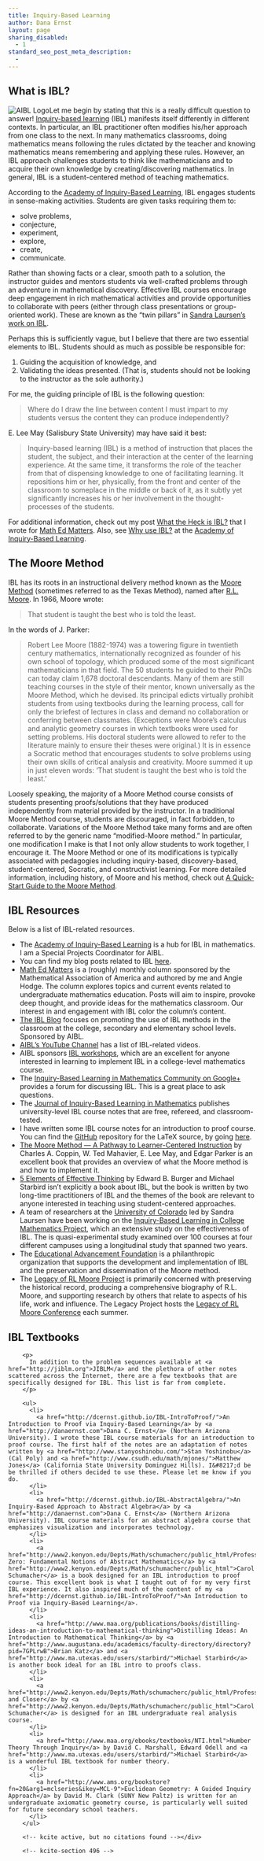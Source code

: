 ```yaml
---
title: Inquiry-Based Learning
author: Dana Ernst
layout: page
sharing_disabled:
  - 1
standard_seo_post_meta_description:
  - 
---
```

<div class="kcite-section" kcite-section-id="496">
  <h2>
    What is IBL?
  </h2>
  
  <p>
    <img src="http://i0.wp.com/danaernst.com/wp-content/uploads/2012/01/AIBL.png?w=149" alt="AIBL Logo" class="alignleft size-full wp-image-937" data-recalc-dims="1" />Let me begin by stating that this is a really difficult question to answer! <a href="http://maamathedmatters.blogspot.com/2013/05/what-heck-is-ibl.html">Inquiry-based learning</a> (IBL) manifests itself differently in different contexts. In particular, an IBL practitioner often modifies his/her approach from one class to the next. In many mathematics classrooms, doing mathematics means following the rules dictated by the teacher and knowing mathematics means remembering and applying these rules. However, an IBL approach challenges students to think like mathematicians and to acquire their own knowledge by creating/discovering mathematics. In general, IBL is a student-centered method of teaching mathematics.
  </p>
  
  <p>
    According to the <a href="http://www.inquirybasedlearning.org">Academy of Inquiry-Based Learning</a>, IBL engages students in sense-making activities. Students are given tasks requiring them to:
  </p>
  
  <ul>
    <li>
      solve problems,
    </li>
    <li>
      conjecture,
    </li>
    <li>
      experiment,
    </li>
    <li>
      explore,
    </li>
    <li>
      create,
    </li>
    <li>
      communicate.
    </li>
  </ul>
  
  <p>
    Rather than showing facts or a clear, smooth path to a solution, the instructor guides and mentors students via well-crafted problems through an adventure in mathematical discovery. Effective IBL courses encourage deep engagement in rich mathematical activities and provide opportunities to collaborate with peers (either through class presentations or group-oriented work). These are known as the &#8220;twin pillars&#8221; in <a href="http://www.colorado.edu/eer/research/steminquiry.html">Sandra Laursen&#8217;s work on IBL</a>.
  </p>
  
  <p>
    Perhaps this is sufficiently vague, but I believe that there are two essential elements to IBL. Students should as much as possible be responsible for:
  </p>
  
  <ol>
    <li>
      Guiding the acquisition of knowledge, and
    </li>
    <li>
      Validating the ideas presented. (That is, students should not be looking to the instructor as the sole authority.)
    </li>
  </ol>
  
  <p>
    For me, the guiding principle of IBL is the following question:
  </p>
  
  <blockquote>
    <p>
      Where do I draw the line between content I must impart to my students versus the content they can produce independently?
    </p>
  </blockquote>
  
  <p>
    E. Lee May (Salisbury State University) may have said it best:
  </p>
  
  <blockquote>
    <p>
      Inquiry-based learning (IBL) is a method of instruction that places the student, the subject, and their interaction at the center of the learning experience. At the same time, it transforms the role of the teacher from that of dispensing knowledge to one of facilitating learning. It repositions him or her, physically, from the front and center of the classroom to someplace in the middle or back of it, as it subtly yet significantly increases his or her involvement in the thought-processes of the students.
    </p>
  </blockquote>
  
  <p>
    For additional information, check out my post <a href="">What the Heck is IBL?</a> that I wrote for <a href="http://maamathedmatters.blogspot.com/">Math Ed Matters</a>. Also, see <a href="http://www.inquirybasedlearning.org/?page=Why_Use_IBL">Why use IBL?</a> at the <a href="http://www.inquirybasedlearning.org">Academy of Inquiry-Based Learning</a>.
  </p>
  
  <h2>
    The Moore Method
  </h2>
  
  <p>
    IBL has its roots in an instructional delivery method known as the <a href="http://legacyrlmoore.org/reference/mahavier1.html">Moore Method</a> (sometimes referred to as the Texas Method), named after <a href="http://legacyrlmoore.org/method.html">R.L. Moore</a>. In 1966, Moore wrote:
  </p>
  
  <blockquote>
    <p>
      That student is taught the best who is told the least.
    </p>
  </blockquote>
  
  <p>
    In the words of J. Parker:
  </p>
  
  <blockquote>
    <p>
      Robert Lee Moore (1882-1974) was a towering figure in twentieth century mathematics, internationally recognized as founder of his own school of topology, which produced some of the most significant mathematicians in that field. The 50 students he guided to their PhDs can today claim 1,678 doctoral descendants. Many of them are still teaching courses in the style of their mentor, known universally as the Moore Method, which he devised. Its principal edicts virtually prohibit students from using textbooks during the learning process, call for only the briefest of lectures in class and demand no collaboration or conferring between classmates. (Exceptions were Moore&#8217;s calculus and analytic geometry courses in which textbooks were used for setting problems. His doctoral students were allowed to refer to the literature mainly to ensure their theses were original.) It is in essence a Socratic method that encourages students to solve problems using their own skills of critical analysis and creativity. Moore summed it up in just eleven words: &#8216;That student is taught the best who is told the least.&#8217;
    </p>
  </blockquote>
  
  <p>
    Loosely speaking, the majority of a Moore Method course consists of students presenting proofs/solutions that they have produced independently from material provided by the instructor. In a traditional Moore Method course, students are discouraged, in fact forbidden, to collaborate. Variations of the Moore Method take many forms and are often referred to by the generic name &#8220;modified-Moore method.&#8221; In particular, one modification I make is that I not only allow students to work together, I encourage it. The Moore Method or one of its modifications is typically associated with pedagogies including inquiry-based, discovery-based, student-centered, Socratic, and constructivist learning. For more detailed information, including history, of Moore and his method, check out <a href="http://legacyrlmoore.org/reference/quick_start-3.pdf">A Quick-Start Guide to the Moore Method</a>.
  </p>
  
  <h2>
    IBL Resources
  </h2>
  
  <p>
    Below is a list of IBL-related resources.
  </p>
  
  <ul>
    <li>
      The <a href="http://www.inquirybasedlearning.org">Academy of Inquiry-Based Learning</a> is a hub for IBL in mathematics. I am a Special Projects Coordinator for AIBL.
    </li>
    <li>
      You can find my blog posts related to IBL <a href="http://danaernst.com/tag/inquiry-based-learning/">here</a>.
    </li>
    <li>
      <a href="http://maamathedmatters.blogspot.com/">Math Ed Matters</a> is a (roughly) monthly column sponsored by the Mathematical Association of America and authored by me and Angie Hodge. The column explores topics and current events related to undergraduate mathematics education. Posts will aim to inspire, provoke deep thought, and provide ideas for the mathematics classroom. Our interest in and engagement with IBL color the column&#8217;s content.
    </li>
    <li>
      <a href="http://theiblblog.blogspot.com">The IBL Blog</a> focuses on promoting the use of IBL methods in the classroom at the college, secondary and elementary school levels. Sponsored by AIBL.
    </li>
    <li>
      <a href="http://www.youtube.com/user/AcademyIBL">AIBL&#8217;s YouTube Channel</a> has a list of IBL-related videos.
    </li>
    <li>
      AIBL sponsors <a href="http://www.iblworkshop.org/home.html">IBL workshops</a>, which are an excellent for anyone interested in learning to implement IBL in a college-level mathematics course.</a> <li>
        The <a href="https://plus.google.com/communities/107762594334871181831">Inquiry-Based Learning in Mathematics Community on Google+</a> provides a forum for discussing IBL. This is a great place to ask questions.
      </li>
      <li>
        The <a href="http://www.jiblm.org">Journal of Inquiry-Based Learning in Mathematics</a> publishes university-level IBL course notes that are free, refereed, and classroom-tested.
      </li>
      <li>
        I have written some IBL course notes for an introduction to proof course. You can find the <a href="https://github.com">GitHub</a> repository for the LaTeX source, by going <a href="http://dcernst.github.io/IBL-IntroToProof/">here</a>. <li>
          <a href="http://www.maa.org/ebooks/notes/NTE75.html">The Moore Method — A Pathway to Learner-Centered Instruction</a> by Charles A. Coppin, W. Ted Mahavier, E. Lee May, and Edgar Parker is an excellent book that provides an overview of what the Moore method is and how to implement it.
        </li>
        <li>
          <a href="http://press.princeton.edu/titles/9810.html">5 Elements of Effective Thinking</a> by Edward B. Burger and Michael Starbird isn&#8217;t explicitly a book about IBL, but the book is written by two long-time practitioners of IBL and the themes of the book are relevant to anyone interested in teaching using student-centered approaches.
        </li>
        <li>
          A team of researchers at the <a href="http://colorado.edu">University of Colorado</a> led by Sandra Laursen have been working on the <a href="http://www.colorado.edu/eer/research/steminquiry.html">Inquiry-Based Learning in College Mathematics Project</a>, which an extensive study on the effectiveness of IBL. The is quasi-experimental study examined over 100 courses at four different campuses using a longitudinal study that spanned two years.
        </li>
        <li>
          The <a href="http://eduadvance.org">Educational Advancement Foundation</a> is a philanthropic organization that supports the development and implementation of IBL and the preservation and dissemination of the Moore method.
        </li>
        <li>
          The <a href="http://legacyrlmoore.org">Legacy of RL Moore Project</a> is primarily concerned with preserving the historical record, producing a comprehensive biography of R.L. Moore, and supporting research by others that relate to aspects of his life, work and influence. The Legacy Project hosts the <a href="http://legacyrlmoore.org/events.html">Legacy of RL Moore Conference</a> each summer.
        </li></ul> 
        <h2>
          IBL Textbooks
        </h2>
        
        <p>
          In addition to the problem sequences available at <a href="http://jiblm.org">JIBLM</a> and the plethora of other notes scattered across the Internet, there are a few textbooks that are specifically designed for IBL. This list is far from complete.
        </p>
        
        <ul>
          <li>
            <a href="http://dcernst.github.io/IBL-IntroToProof/">An Introduction to Proof via Inquiry-Based Learning</a> by <a href="http://danaernst.com">Dana C. Ernst</a> (Northern Arizona University). I wrote these IBL course materials for an introduction to proof course. The first half of the notes are an adaptation of notes written by <a href="http://www.stanyoshinobu.com/">Stan Yoshinobu</a> (Cal Poly) and <a href="http://www.csudh.edu/math/mjones/">Matthew Jones</a> (California State University Dominguez Hills). I&#8217;d be be thrilled if others decided to use these. Please let me know if you do.
          </li>
          <li>
            <a href="http://dcernst.github.io/IBL-AbstractAlgebra/">An Inquiry-Based Approach to Abstract Algebra</a> by <a href="http://danaernst.com">Dana C. Ernst</a> (Northern Arizona University). IBL course materials for an abstract algebra course that emphasizes visualization and incorporates technology.
          </li>
          <li>
            <a href="http://www2.kenyon.edu/Depts/Math/schumacherc/public_html/Professional/Research/Zero/Zero.htm">Chapter Zero: Fundamental Notions of Abstract Mathematics</a> by <a href="http://www2.kenyon.edu/Depts/Math/schumacherc/public_html">Carol Schumacher</a> is a book designed for an IBL introduction to proof course. This excellent book is what I taught out of for my very first IBL experience. It also inspired much of the content of my <a href="http://dcernst.github.io/IBL-IntroToProof/">An Introduction to Proof via Inquiry-Based Learning</a>.
          </li>
          <li>
            <a href="http://www.maa.org/publications/books/distilling-ideas-an-introduction-to-mathematical-thinking">Distilling Ideas: An Introduction to Mathematical Thinking</a> by <a href="http://www.augustana.edu/academics/faculty-directory/directory?pid=7GPLrwB">Brian Katz</a> and <a href="http://www.ma.utexas.edu/users/starbird/">Michael Starbird</a> is another book ideal for an IBL intro to proofs class.
          </li>
          <li>
            <a href="http://www2.kenyon.edu/Depts/Math/schumacherc/public_html/Professional/Research/closer/Closer.htm">Closer and Closer</a> by <a href="http://www2.kenyon.edu/Depts/Math/schumacherc/public_html">Carol Schumacher</a> is designed for an IBL undergraduate real analysis course.
          </li>
          <li>
            <a href="http://www.maa.org/ebooks/textbooks/NTI.html">Number Theory Through Inquiry</a> by David C. Marshall, Edward Odell and <a href="http://www.ma.utexas.edu/users/starbird/">Michael Starbird</a> is a wonderful IBL textbook for number theory.
          </li>
          <li>
            <a href="http://www.ams.org/bookstore?fn=20&arg1=mclseries&ikey=MCL-9">Euclidean Geometry: A Guided Inquiry Approach</a> by David M. Clark (SUNY New Paltz) is written for an undergraduate axiomatic geometry course, is particularly well suited for future secondary school teachers.
          </li>
        </ul>
        
        <!-- kcite active, but no citations found --></div> 
        
        <!-- kcite-section 496 -->